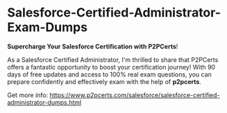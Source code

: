 # Salesforce-Certified-Administrator-Exam-Dumps
**Supercharge Your Salesforce Certification with P2PCerts**!

As a Salesforce Certified Administrator, I'm thrilled to share that P2PCerts offers a fantastic opportunity to boost your certification journey! With 90 days of free updates and access to 100% real exam questions, you can prepare confidently and effectively exam with the help of **p2pcerts**.

Get more info: https://www.p2pcerts.com/salesforce/salesforce-certified-administrator-dumps.html
